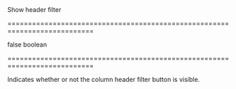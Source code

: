<!--**
/*-------------------------------------------
    Auto-generated file. Do not modify.
-------------------------------------------

**-->
<!--d-->Show header filter<!--/d-->
===========================================================================
<!--default-->false<!--/default-->
<!--type-->boolean<!--/type-->
===========================================================================

<!--shortDescription-->
Indicates whether or not the column header filter button is visible.
<!--/shortDescription-->

<!--fullDescription-->

<!--/fullDescription-->